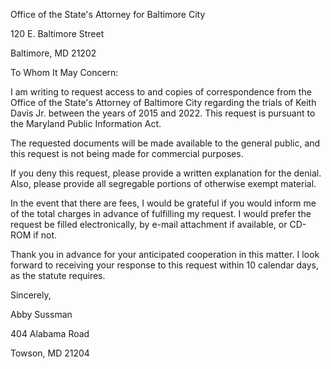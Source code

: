 Office of the State's Attorney for Baltimore City

120 E. Baltimore Street

Baltimore, MD 21202

To Whom It May Concern: 

I am writing to request access to and copies of correspondence from the Office of the State's Attorney of Baltimore City regarding the trials of Keith Davis Jr. between the years of 2015 and 2022. This request is pursuant to the Maryland Public Information Act.

The requested documents will be made available to the general public, and this request is not being made for commercial purposes. 

If you deny this request, please provide a written explanation for the denial. Also, please provide all segregable portions of otherwise exempt material.

In the event that there are fees, I would be grateful if you would inform me of the total charges in advance of fulfilling my request. I would prefer the request be filled electronically, by e-mail attachment if available, or CD-ROM if not.

Thank you in advance for your anticipated cooperation in this matter. I look forward to receiving your response to this request within 10 calendar days, as the statute requires. 

Sincerely,

Abby Sussman

404 Alabama Road

Towson, MD 21204
